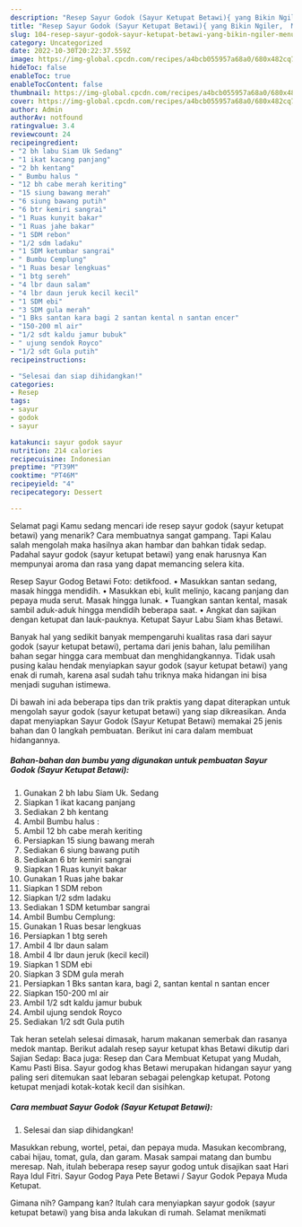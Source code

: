 ```yaml
---
description: "Resep Sayur Godok (Sayur Ketupat Betawi){ yang Bikin Ngiler,  Menu Buat lebaran"
title: "Resep Sayur Godok (Sayur Ketupat Betawi){ yang Bikin Ngiler,  Menu Buat lebaran"
slug: 104-resep-sayur-godok-sayur-ketupat-betawi-yang-bikin-ngiler-menu-buat-lebaran
category: Uncategorized
date: 2022-10-30T20:22:37.559Z
image: https://img-global.cpcdn.com/recipes/a4bcb055957a68a0/680x482cq70/sayur-godok-sayur-ketupat-betawi-foto-resep-utama.jpg
hideToc: false
enableToc: true
enableTocContent: false
thumbnail: https://img-global.cpcdn.com/recipes/a4bcb055957a68a0/680x482cq70/sayur-godok-sayur-ketupat-betawi-foto-resep-utama.jpg
cover: https://img-global.cpcdn.com/recipes/a4bcb055957a68a0/680x482cq70/sayur-godok-sayur-ketupat-betawi-foto-resep-utama.jpg
author: Admin
authorAv: notfound
ratingvalue: 3.4
reviewcount: 24
recipeingredient:
- "2 bh labu Siam Uk Sedang"
- "1 ikat kacang panjang"
- "2 bh kentang"
- " Bumbu halus "
- "12 bh cabe merah keriting"
- "15 siung bawang merah"
- "6 siung bawang putih"
- "6 btr kemiri sangrai"
- "1 Ruas kunyit bakar"
- "1 Ruas jahe bakar"
- "1 SDM rebon"
- "1/2 sdm ladaku"
- "1 SDM ketumbar sangrai"
- " Bumbu Cemplung"
- "1 Ruas besar lengkuas"
- "1 btg sereh"
- "4 lbr daun salam"
- "4 lbr daun jeruk kecil kecil"
- "1 SDM ebi"
- "3 SDM gula merah"
- "1 Bks santan kara bagi 2 santan kental n santan encer"
- "150-200 ml air"
- "1/2 sdt kaldu jamur bubuk"
- " ujung sendok Royco"
- "1/2 sdt Gula putih"
recipeinstructions:

- "Selesai dan siap dihidangkan!"
categories:
- Resep
tags:
- sayur
- godok
- sayur

katakunci: sayur godok sayur 
nutrition: 214 calories
recipecuisine: Indonesian
preptime: "PT39M"
cooktime: "PT46M"
recipeyield: "4"
recipecategory: Dessert

---
```



Selamat pagi Kamu sedang mencari ide resep sayur godok (sayur ketupat betawi) yang menarik? Cara membuatnya sangat gampang. Tapi Kalau salah mengolah maka hasilnya akan hambar dan bahkan tidak sedap. Padahal sayur godok (sayur ketupat betawi) yang enak harusnya Kan mempunyai aroma dan rasa yang dapat memancing selera kita.


Resep Sayur Godog Betawi Foto: detikfood. • Masukkan santan sedang, masak hingga mendidih. • Masukkan ebi, kulit melinjo, kacang panjang dan pepaya muda serut. Masak hingga lunak. • Tuangkan santan kental, masak sambil aduk-aduk hingga mendidih beberapa saat. • Angkat dan sajikan dengan ketupat dan lauk-pauknya. Ketupat Sayur Labu Siam khas Betawi.

Banyak hal yang sedikit banyak mempengaruhi kualitas rasa dari sayur godok (sayur ketupat betawi), pertama dari jenis bahan, lalu pemilihan bahan segar hingga cara membuat dan menghidangkannya. Tidak usah pusing kalau hendak menyiapkan sayur godok (sayur ketupat betawi) yang enak di rumah, karena asal sudah tahu triknya maka hidangan ini bisa menjadi suguhan istimewa.


Di bawah ini ada beberapa tips dan trik praktis yang dapat diterapkan untuk mengolah sayur godok (sayur ketupat betawi) yang siap dikreasikan. Anda dapat menyiapkan Sayur Godok (Sayur Ketupat Betawi) memakai 25 jenis bahan dan 0 langkah pembuatan. Berikut ini cara dalam membuat hidangannya.

<!--inarticleads1-->

##### Bahan-bahan dan bumbu yang digunakan untuk pembuatan Sayur Godok (Sayur Ketupat Betawi):

1. Gunakan 2 bh labu Siam Uk. Sedang
1. Siapkan 1 ikat kacang panjang
1. Sediakan 2 bh kentang
1. Ambil  Bumbu halus :
1. Ambil 12 bh cabe merah keriting
1. Persiapkan 15 siung bawang merah
1. Sediakan 6 siung bawang putih
1. Sediakan 6 btr kemiri sangrai
1. Siapkan 1 Ruas kunyit bakar
1. Gunakan 1 Ruas jahe bakar
1. Siapkan 1 SDM rebon
1. Siapkan 1/2 sdm ladaku
1. Sediakan 1 SDM ketumbar sangrai
1. Ambil  Bumbu Cemplung:
1. Gunakan 1 Ruas besar lengkuas
1. Persiapkan 1 btg sereh
1. Ambil 4 lbr daun salam
1. Ambil 4 lbr daun jeruk (kecil kecil)
1. Siapkan 1 SDM ebi
1. Siapkan 3 SDM gula merah
1. Persiapkan 1 Bks santan kara, bagi 2, santan kental n santan encer
1. Siapkan 150-200 ml air
1. Ambil 1/2 sdt kaldu jamur bubuk
1. Ambil  ujung sendok Royco
1. Sediakan 1/2 sdt Gula putih


Tak heran setelah selesai dimasak, harum makanan semerbak dan rasanya medok mantap. Berikut adalah resep sayur ketupat khas Betawi dikutip dari Sajian Sedap: Baca juga: Resep dan Cara Membuat Ketupat yang Mudah, Kamu Pasti Bisa. Sayur godog khas Betawi merupakan hidangan sayur yang paling seri ditemukan saat lebaran sebagai pelengkap ketupat. Potong ketupat menjadi kotak-kotak kecil dan sisihkan. 

<!--inarticleads2-->

##### Cara membuat Sayur Godok (Sayur Ketupat Betawi):


1. Selesai dan siap dihidangkan!

Masukkan rebung, wortel, petai, dan pepaya muda. Masukan kecombrang, cabai hijau, tomat, gula, dan garam. Masak sampai matang dan bumbu meresap. Nah, itulah beberapa resep sayur godog untuk disajikan saat Hari Raya Idul Fitri. Sayur Godog Paya Pete Betawi / Sayur Godok Pepaya Muda Ketupat. 

Gimana nih? Gampang kan? Itulah cara menyiapkan sayur godok (sayur ketupat betawi) yang bisa anda lakukan di rumah. Selamat menikmati
